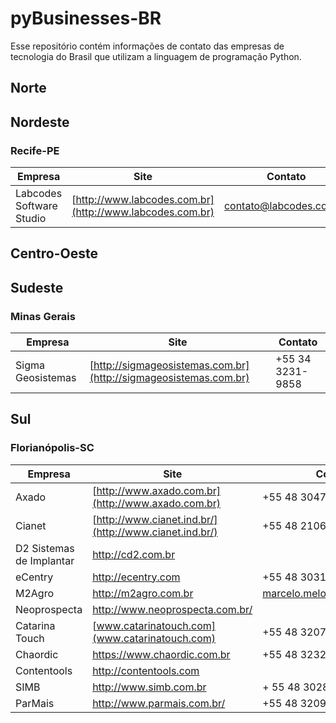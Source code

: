 # pyBusinesses-BR
Esse repositório contém informações de contato das empresas de tecnologia do Brasil que utilizam a linguagem de programação Python.

## Norte

## Nordeste
### Recife-PE

Empresa | Site | Contato
 --- | --- | ---
 Labcodes Software Studio | [http://www.labcodes.com.br](http://www.labcodes.com.br) | contato@labcodes.com.br

## Centro-Oeste

## Sudeste

### Minas Gerais

Empresa              | Site                                                             | Contato
 ------------------- | ---------------------------------------------------------------- | -----------------
Sigma Geosistemas    | [http://sigmageosistemas.com.br](http://sigmageosistemas.com.br) | +55 34 3231-9858

## Sul
### Florianópolis-SC

Empresa | Site | Contato
 --- | --- | ---
Axado | [http://www.axado.com.br](http://www.axado.com.br) | +55 48 3047 4704
Cianet | [http://www.cianet.ind.br/](http://www.cianet.ind.br/) | +55 48 2106 0101
D2 Sistemas de Implantar | [http://cd2.com.br ](http://cd2.com.br) |
eCentry | [http://ecentry.com ](http://ecentry.com) | +55 48 3031 6200
M2Agro | [http://m2agro.com.br ](http://m2agro.com.br) | marcelo.melo@m2agro.com.br
Neoprospecta | [http://www.neoprospecta.com.br/ ](http://www.neoprospecta.com.br/) |
Catarina Touch | [www.catarinatouch.com](www.catarinatouch.com) | +55 48 3207 8527
Chaordic | [https://www.chaordic.com.br ](https://www.chaordic.com.br) | +55 48 3232 3200
Contentools | [http://contentools.com ](http://contentools.com) |
SIMB | [http://www.simb.com.br ](http://www.simb.com.br) | + 55 48 3028 7462
ParMais | [http://www.parmais.com.br/ ](http://www.parmais.com.br/) | +55 48 3209 1609
